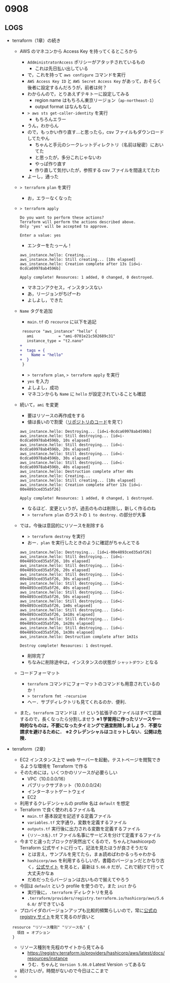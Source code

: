 # 0908

## LOGS

* terraform（1章）の続き
  * AWS のマネコンから Access Key を持ってくるところから
    * `AddministratorAccess` ポリシーがアタッチされているもの
      * これは先日払い出している
    * で，これを持って `aws configure` コマンドを実行
    * `AWS Access Key ID` と `AWS Secret Access Key` があって，おそらく後者に設定するんだろうが，前者は何？
    * わからんので，とりあえずテキトーに設定してみる
      * region name はもちろん東京リージョン（`ap-northeast-1`）
      * output format はなんもなし
    * `> aws sts get-caller-identity` を実行
      * もちろんエラー
    * うん，わからん
    * ので，もっかい作り直す…と思ったら，csv ファイルもダウンロードしてたやん
      * ちゃんと手元のシークレットディレクトリ（名前は秘密）においてた
      * と思ったが，多分これじゃないわ
      * やっぱ作り直す
      * 作り直して気付いたが，参照する csv ファイルを間違えてたわ
    * よーし，通った
  * `> terraform plan` を実行
    * お，エラーなくなった
  * `> terraform apply`

    ```
    Do you want to perform these actions?
    Terraform will perform the actions described above.
    Only 'yes' will be accepted to approve.

    Enter a value: yes
    ```
    * エンターをたっーん！
    ```
    aws_instance.hello: Creating...
    aws_instance.hello: Still creating... [10s elapsed]
    aws_instance.hello: Creation complete after 13s [id=i-0cdca69978ab4596b]

    Apply complete! Resources: 1 added, 0 changed, 0 destroyed.
    ```

    * マネコンアクセス，インスタンスない
    * あ，リージョンがちげーわ
    * よしよし，できた
  * `Name` タグを追加
    * `main.tf` の `recource` に以下を追記

    ```diff
     resource "aws_instance" "hello" {
       ami           = "ami-0701e21c502689c31"
       instance_type = "t2.nano"
    +
    +  tags = {
    +    Name = "hello"
    +  }
     }
    ```

    * `> terraform plan`, `> terraform apply` を実行
    * `yes` を入力
    * よしよし，成功
    * マネコンからも `Name` に `hello` が設定されていることも確認
  * 続いて，`ami` を変更
    * 要はリソースの再作成をする
    * 値は長いので割愛（[リポジトリのコード](https://github.com/kkeeth/my-terraform-sandbox/blob/main/main.tf)を見て）

    ```shell
    aws_instance.hello: Destroying... [id=i-0cdca69978ab4596b]
    aws_instance.hello: Still destroying... [id=i-0cdca69978ab4596b, 10s elapsed]
    aws_instance.hello: Still destroying... [id=i-0cdca69978ab4596b, 20s elapsed]
    aws_instance.hello: Still destroying... [id=i-0cdca69978ab4596b, 30s elapsed]
    aws_instance.hello: Still destroying... [id=i-0cdca69978ab4596b, 40s elapsed]
    aws_instance.hello: Destruction complete after 40s
    aws_instance.hello: Creating...
    aws_instance.hello: Still creating... [10s elapsed]
    aws_instance.hello: Creation complete after 13s [id=i-00e4893ced35a5f26]

    Apply complete! Resources: 1 added, 0 changed, 1 destroyed.
    ```

    * なるほど．変更というが，過去のものは削除し，新しく作るのね
    * `> terraform plan` のラストの `1 to destroy.` の部分が大事
  * では，今後は意図的にリソースを削除する
    * `> terraform destroy` を実行
    * おー．`plan` を実行したときのように確認がちゃんとでる

    ```
    aws_instance.hello: Destroying... [id=i-00e4893ced35a5f26]
    aws_instance.hello: Still destroying... [id=i-00e4893ced35a5f26, 10s elapsed]
    aws_instance.hello: Still destroying... [id=i-00e4893ced35a5f26, 20s elapsed]
    aws_instance.hello: Still destroying... [id=i-00e4893ced35a5f26, 30s elapsed]
    aws_instance.hello: Still destroying... [id=i-00e4893ced35a5f26, 40s elapsed]
    aws_instance.hello: Still destroying... [id=i-00e4893ced35a5f26, 50s elapsed]
    aws_instance.hello: Still destroying... [id=i-00e4893ced35a5f26, 1m0s elapsed]
    aws_instance.hello: Still destroying... [id=i-00e4893ced35a5f26, 1m10s elapsed]
    aws_instance.hello: Still destroying... [id=i-00e4893ced35a5f26, 1m20s elapsed]
    aws_instance.hello: Still destroying... [id=i-00e4893ced35a5f26, 1m30s elapsed]
    aws_instance.hello: Destruction complete after 1m31s

    Destroy complete! Resources: 1 destroyed.
    ```

    * 削除完了
    * ちなみに削除途中は，インスタンスの状態が `シャットダウン` となる
  * コードフォーマット
    * `terraform` コマンドにフォーマットのコマンドも用意されているのか！
    * `> terraform fmt -recursive`
    * へー．サブディレクトリも見てくれるのか．便利．
  * また，`terraform` コマンドは `.tf` という拡張子のファイルはすべて認識するので，長くなったら分割しませう
  **※1 学習用に作ったリソースや一時的なものは，不要になったタイミングで適宜削除しましょう．不要な請求を避けるために．**
  **※2 クレデンシャルはコミットしない．公開は危険．**
* terraform（2章）
  * EC2 インスタンス上で web サーバーを起動，テストページを閲覧できるような環境を Terraform で作る
  * そのためには，いくつかのリソースが必要らしい
    * VPC（10.0.0.0/16）
    * パブリックサブネット（10.0.0.0/24）
    * インターネットゲートウェイ
    * EC2
  * 利用するクレデンシャルの profile 名は `default` を想定
  * Terraform で良く使われるファイル名
    * `main.tf` 基本設定を記述する定義ファイル
    * `variables.tf` 文字通り，変数を定義するファイル
    * `outputs.tf` 実行後に出力される変数を定義するファイル
    * `{リソース名}.tf` ファイル名事にサービスを分けて定義するファイル
  * 今までと違ったブロックが突然出てくるので，ちゃんとhashicorpの Terraform 公式サイトに行って，記法を見たほうが良さそうだな
    * とは言え，サンプルを見てたら，まぁ読めばわかるっちゃわかる
    * `hashicorp/aws` を利用するらしいが，書籍のバージョンだとかなり古く，[公式サイト](https://registry.terraform.io/providers/hashicorp/aws/latest) を見ると，最新は `5.66.0` だが，これで続けて行って大丈夫かなぁ
    * だめだったらバージョンは古いもので揃えてやろう
  * 今回は `default` という profile を使うので，また `init` から
    * 実行後に，`.terraform` ディレクトリを見る
    * `.terraform/providers/registry.terraform.io/hashicorp/aws/5.66.0/` ができている
  * プロバイダのバージョンアップも比較的頻繁らしいので，常に[公式の registry サイト](https://registry.terraform.io/)を見て見るのが良いと

  ```
  resource "リソース種別" "リソース名" {
    項目 = オプション
  }
  ```

  * リソース種別を先程のサイトから見てみる
    * https://registry.terraform.io/providers/hashicorp/aws/latest/docs/resources/instance
    * うむ．ちゃんと `Version 5.66.0` Latest Version ってあるな
  * 続けたいが，時間がないので今日はここまで
  *